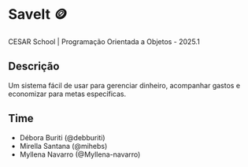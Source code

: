 # SaveIt 🪙

CESAR School | Programação Orientada a Objetos - 2025.1

## Descrição
Um sistema fácil de usar para gerenciar dinheiro, acompanhar gastos e economizar para metas específicas.

## Time
- Débora Buriti (@debburiti)
- Mirella Santana (@mihebs)
- Myllena Navarro (@Myllena-navarro)
